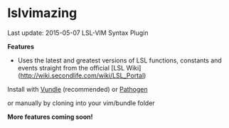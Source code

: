 # lslvimazing
Last update: 2015-05-07
LSL-VIM Syntax Plugin

**Features**
* Uses the latest and greatest versions of LSL functions, constants and events straight from the official [LSL Wiki] (http://wiki.secondlife.com/wiki/LSL_Portal)

Install with [Vundle](https://github.com/gmarik/vundle) (recommended) or [Pathogen](https://github.com/tpope/vim-pathogen)

or manually by cloning into your vim/bundle folder

**More features coming soon!**
